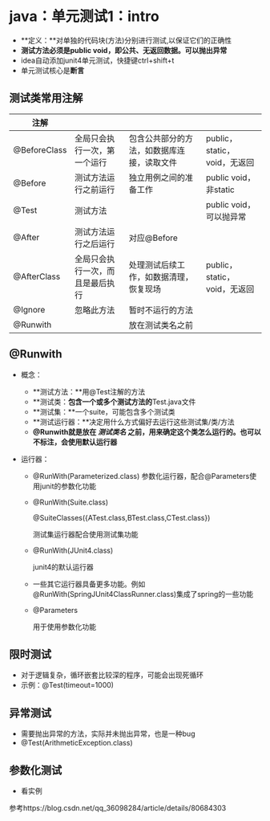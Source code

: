 # java：单元测试1：intro

* **定义：**对单独的代码块(方法)分别进行测试,以保证它们的正确性
* **测试方法必须是public  void，即公共、无返回数据。可以抛出异常**
* idea自动添加junit4单元测试，快捷键ctrl+shift+t
* 单元测试核心是**断言**



## 测试类常用注解

| 注解         |                                  |                                            |                              |
| ------------ | -------------------------------- | ------------------------------------------ | ---------------------------- |
| @BeforeClass | 全局只会执行一次，第一个运行     | 包含公共部分的方法，如数据库连接，读取文件 | public，static，void，无返回 |
| @Before      | 测试方法运行之前运行             | 独立用例之间的准备工作                     | public void，非static        |
| @Test        | 测试方法                         |                                            | public void，可以抛异常      |
| @After       | 测试方法运行之后运行             | 对应@Before                                |                              |
| @AfterClass  | 全局只会执行一次，而且是最后执行 | 处理测试后续工作，如数据清理，恢复现场     | public，static，void，无返回 |
| @Ignore      | 忽略此方法                       | 暂时不运行的方法                           |                              |
| @Runwith     |                                  | 放在测试类名之前                           |                              |



## @Runwith

* 概念：

  * **测试方法：**用@Test注解的方法
  * **测试类：**包含一个或多个测试方法的**Test.java文件
  * **测试集：**一个suite，可能包含多个测试类
  * **测试运行器：**决定用什么方式偏好去运行这些测试集/类/方法
  * **@Runwith就是放在 *测试类名* 之前，用来确定这个类怎么运行的。也可以不标注，会使用默认运行器**

* 运行器：

  * @RunWith(Parameterized.class) 参数化运行器，配合@Parameters使用junit的参数化功能

  * @RunWith(Suite.class)

    @SuiteClasses({ATest.class,BTest.class,CTest.class})

    测试集运行器配合使用测试集功能

  * @RunWith(JUnit4.class)

    junit4的默认运行器

  * 一些其它运行器具备更多功能。例如@RunWith(SpringJUnit4ClassRunner.class)集成了spring的一些功能

  * @Parameters

     用于使用参数化功能



## 限时测试

* 对于逻辑复杂，循环嵌套比较深的程序，可能会出现死循环
* 示例：@Test(timeout=1000)



## 异常测试

* 需要抛出异常的方法，实际并未抛出异常，也是一种bug
* @Test(ArithmeticException.class)



## 参数化测试

* 看实例



参考https://blog.csdn.net/qq_36098284/article/details/80684303